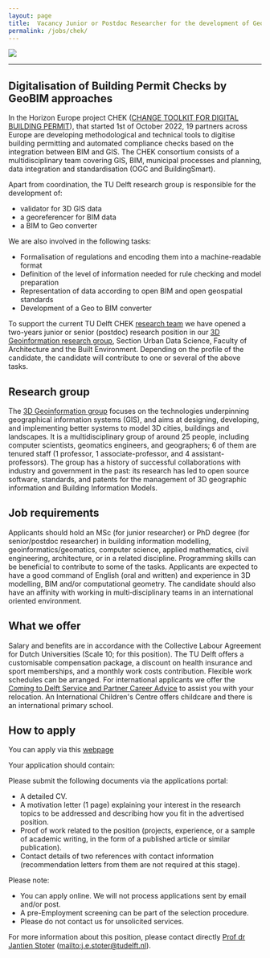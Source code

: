 ```yaml
---
layout: page
title:  Vacancy Junior or Postdoc Researcher for the development of GeoBIM based solutions for Digital Building Permit Checking
permalink: /jobs/chek/
---
```


<div class="row">
	<div class="col-sm-12 col-xs-12"><img class="img-responsive" src="{{ "DBP.png" }}"></div>
</div>

- - - 

## Digitalisation of Building Permit Checks by GeoBIM approaches

In the Horizon Europe project CHEK ([CHANGE TOOLKIT FOR DIGITAL BUILDING PERMIT](https://chekdbp.eu/)), that started 1st of October 2022, 19 partners across Europe are developing methodological and technical tools to digitise building permitting and automated compliance checks based on the integration between BIM and GIS. The CHEK consortium consists of a multidisciplinary team covering GIS, BIM, municipal processes and planning, data integration and standardisation (OGC and BuildingSmart).

Apart from coordination, the TU Delft research group is responsible for the development of:
- validator for 3D GIS data
- a georeferencer for BIM data
- a BIM to Geo converter

We are also involved in the following tasks:
- Formalisation of regulations and encoding them into a machine-readable format
- Definition of the level of information needed for rule checking and model preparation
- Representation of data according to open BIM and open geospatial standards
- Development of a Geo to BIM converter

To support the current TU Delft CHEK [research team](https://3d.bk.tudelft.nl/projects/chek/) we have opened a two-years junior or senior (postdoc) research position in our [3D Geoinformation research group](https://3d.bk.tudelft.nl/), Section Urban Data Science, Faculty of Architecture and the Built Environment.
Depending on the profile of the candidate, the candidate will contribute to one or several of the above tasks.


## Research group
The [3D Geoinformation group](https://3d.bk.tudelft.nl/) focuses on the technologies underpinning geographical information systems (GIS), and aims at designing, developing, and implementing better systems to model 3D cities, buildings and landscapes.
It is a multidisciplinary group of around 25 people, including computer scientists, geomatics engineers, and geographers; 6 of them are tenured staff (1 professor, 1 associate-professor, and 4 assistant-professors). 
The group has a history of successful collaborations with industry and government in the past: its research has led to open source software, standards, and patents for the management of 3D geographic information and Building Information Models.

## Job requirements
<!-- 600 char --> 

Applicants should hold an MSc (for junior researcher) or PhD degree (for senior/postdoc researcher) in building information modelling, geoinformatics/geomatics, computer science, applied mathematics, civil engineering, architecture, or in a related discipline. Programming skills can be beneficial to contribute to some of the tasks.
Applicants are expected to have a good command of English (oral and written) and experience in 3D modelling, BIM and/or computational geometry. 
The candidate should also have an affinity with working in multi‐disciplinary teams in an international oriented environment.

## What we offer
Salary and benefits are in accordance with the Collective Labour Agreement for Dutch Universities (Scale 10; for this position). 
The TU Delft offers a customisable compensation package, a discount on health insurance and sport memberships, and a monthly work costs contribution.
Flexible work schedules can be arranged.
For international applicants we offer the [Coming to Delft Service and Partner Career Advice](https://www.tudelft.nl/over-tu-delft/werken-bij-tu-delft/nederland-tu-delft/support-for-international-employees) to assist you with your relocation. An International Children's Centre offers childcare and there is an international primary school.

## How to apply

<!-- <div class="alert alert-info" role="alert">
Deadline to apply is 24th of April 2022.
</div> -->

You can apply via this [webpage](https://www.tudelft.nl/over-tu-delft/werken-bij-tu-delft/vacatures/details?jobId=11452&jobTitle=Junior%20or%20Postdoc%20Researcher%20for%20the%20development%20of%20GeoBIM%20based%20solutions%20for%20Digital%20Building%20Permit%20Checking)

Your application should contain:

Please submit the following documents via the applications portal:
- A detailed CV.
- A motivation letter (1 page) explaining your interest in the research topics to be addressed and describing how you fit in the advertised position.
- Proof of work related to the position (projects, experience, or a sample of academic writing, in the form of a published article or similar publication).
- Contact details of two references with contact information (recommendation letters from them are not required at this stage). 

Please note:
- You can apply online. We will not process applications sent by email and/or post.
- A pre-Employment screening can be part of the selection procedure.
- Please do not contact us for unsolicited services.

For more information about this position, please contact directly [Prof dr Jantien Stoter](https://3d.bk.tudelft.nl/jstoter/) (<mailto:j.e.stoter@tudelft.nl>).
